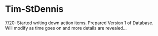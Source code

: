# Tim-StDennis
   7/20: Started writing down action items. Prepared Version 1 of Database. Will modify as time goes on and more details are revealed...
